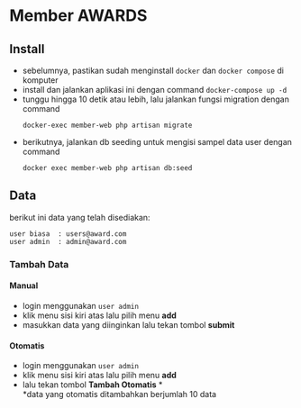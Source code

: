 # Member AWARDS

## Install
- sebelumnya, pastikan sudah menginstall `docker` dan `docker compose` di komputer
- install dan jalankan aplikasi ini dengan command `docker-compose up -d`
- tunggu hingga 10 detik atau lebih, lalu jalankan fungsi migration dengan command
  ```
  docker-exec member-web php artisan migrate
  ```
- berikutnya, jalankan db seeding untuk mengisi sampel data user dengan command
  ```
  docker exec member-web php artisan db:seed
  ```

## Data
berikut ini data yang telah disediakan:
```
user biasa  : users@award.com
user admin  : admin@award.com
```
### Tambah Data
#### Manual
- login menggunakan `user admin`
- klik menu sisi kiri atas lalu pilih menu **add**
- masukkan data yang diinginkan lalu tekan tombol **submit**
#### Otomatis
- login menggunakan `user admin`
- klik menu sisi kiri atas lalu pilih menu **add**
- lalu tekan tombol **Tambah Otomatis** *  
*data yang otomatis ditambahkan berjumlah 10 data